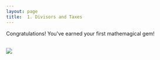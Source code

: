 ```yaml
---
layout: page
title:  1. Divisors and Taxes
---
```


Congratulations! You've earned your first mathemagical gem!
<br/><br/>

<div class="gem">
<a href="https://www.desmos.com/calculator/49qyn3c7xg"><img src="{{ site.baseurl }}/assets/images/testgem.png" class="gem"></a>
</div>